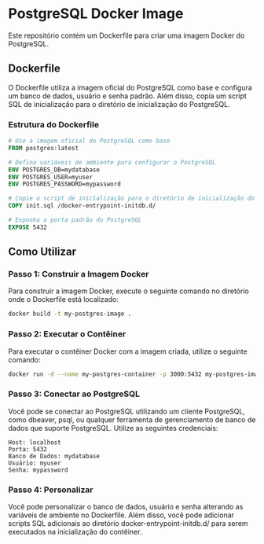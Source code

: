 # PostgreSQL Docker Image

Este repositório contém um Dockerfile para criar uma imagem Docker do PostgreSQL.

## Dockerfile

O Dockerfile utiliza a imagem oficial do PostgreSQL como base e configura um banco de dados, usuário e senha padrão. Além disso, copia um script SQL de inicialização para o diretório de inicialização do PostgreSQL.

### Estrutura do Dockerfile

```dockerfile
# Use a imagem oficial do PostgreSQL como base
FROM postgres:latest

# Defina variáveis de ambiente para configurar o PostgreSQL
ENV POSTGRES_DB=mydatabase
ENV POSTGRES_USER=myuser
ENV POSTGRES_PASSWORD=mypassword

# Copie o script de inicialização para o diretório de inicialização do PostgreSQL
COPY init.sql /docker-entrypoint-initdb.d/

# Exponha a porta padrão do PostgreSQL
EXPOSE 5432
```
## Como Utilizar
### Passo 1: Construir a Imagem Docker
Para construir a imagem Docker, execute o seguinte comando no diretório onde o Dockerfile está localizado:
```bash
docker build -t my-postgres-image .
```

### Passo 2: Executar o Contêiner
Para executar o contêiner Docker com a imagem criada, utilize o seguinte comando:
```bash 
docker run -d --name my-postgres-container -p 3000:5432 my-postgres-image
```
### Passo 3: Conectar ao PostgreSQL
Você pode se conectar ao PostgreSQL utilizando um cliente PostgreSQL, como dbeaver, psql, ou qualquer ferramenta de gerenciamento de banco de dados que suporte PostgreSQL. Utilize as seguintes credenciais:
```
Host: localhost
Porta: 5432
Banco de Dados: mydatabase
Usuário: myuser
Senha: mypassword
```
### Passo 4: Personalizar
Você pode personalizar o banco de dados, usuário e senha alterando as variáveis de ambiente no Dockerfile. Além disso, você pode adicionar scripts SQL adicionais ao diretório docker-entrypoint-initdb.d/ para serem executados na inicialização do contêiner.
